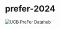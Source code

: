 # prefer-2024

[![UCB PreFer Datahub](https://img.shields.io/badge/Open%20with-Jupyter-orange?style=for-the-badge&logo=Jupyter)](
https://datahub.berkeley.edu/hub/user-redirect/git-pull?repo=https%3A%2F%2Fgithub.com%2Fberkeley-demography%2Fprefer-2024&urlpath=lab%2Ftree%2Fprefer-2024%2F&branch=main)


